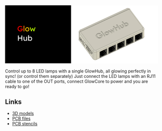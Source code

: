 ![GlowHub](readme/header.jpg)

Control up to 8 LED lamps with a single GlowHub, all glowing perfectly in sync! (or control them separately) Just connect the LED lamps with an RJ11 cable to one of the OUT ports, connect GlowCore to power and you are ready to go!

## Links

- [3D models](https://grabcad.com/library/glowhub-1)
- [PCB files](https://github.com/glowingkitty/GlowHub/tree/main/GlowHubPCB)
- [PCB stencils](https://github.com/glowingkitty/GlowHub/blob/main/PCB%20stencils)